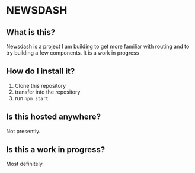 # NEWSDASH

## What is this?

Newsdash is a project I am building to get more familiar with routing and to try building a few components.  It is a work in progress

## How do I install it?

1. Clone this repository
2. transfer into the repository
3. run `npm start`

## Is this hosted anywhere?

Not presently.

##  Is this a work in progress?

Most definitely.